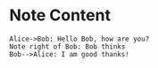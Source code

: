 # Note Content
```sequence
Alice->Bob: Hello Bob, how are you?
Note right of Bob: Bob thinks
Bob-->Alice: I am good thanks!
```